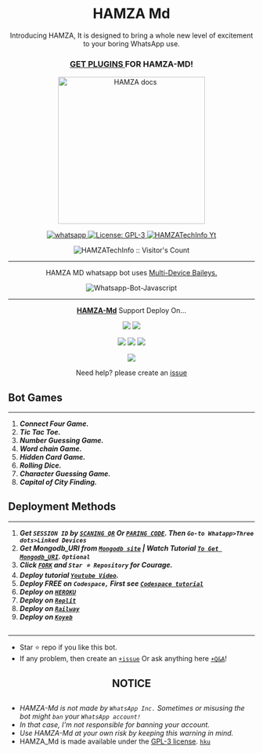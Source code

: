  <h1 align="center"> HAMZA Md </h1> 
<p align="center"> Introducing HAMZA, It is designed to bring a whole new level of excitement to your boring WhatsApp use. </p>

 
<h3 align="center"> <a href="https://github.com/HAMZATechInfo/HAMZA-Md-Media"> GET PLUGINS </a>FOR HAMZA-MD! </h3> 




<p align="center">
  <a href="[https://youtube.com/@HAMZAtechinfo](https://chat.whatsapp.com/G0RAGHE329OBUE0pfoeZNV)">
    <img alt="HAMZA docs" height="300" src="https://telegra.ph/file/ec9bc5038601821f2eb84.jpg">
  </a>
</p>
    
   
   
<p align="center">
  <a href="https://wa.me/+923417680053?text=Hi+Bro--+I+Need+Help.+I+messaged+you+from+HAMZA+Repo" target="_blank">
    <img alt="whatsapp" src="https://img.shields.io/badge/ Whatsapp -25D366?style=for-the-badge&logo=whatsapp&logoColor=white" />
  </a>
  <a aria-label="HAMZA_Md is free to use" href="https://github.com/HAMZATechInfo/HAMZA-Md/blob/main/LICENCE" target="_blank">
    <img alt="License: GPL-3" src="https://badges.frapsoft.com/os/gpl/gpl.png?v=103)](https://opensource.org/licenses/GPL-3.0/" target="_blank" />
  </a>
  <a aria-label="HAMZA_Md is free to use" href="https://youtube.com/@HAMZAtechinfo" target="_blank">
    <img alt="HAMZATechInfo Yt" src="https://img.shields.io/youtube/channel/subscribers/UCU071AMRqcd5mfTdCgJFwPg" target="_blank" />
  </a>

</p>
<p align="center"><img src="https://profile-counter.glitch.me/{HAMZATechInfo}/count.svg" alt="HAMZATechInfo :: Visitor's Count" /></p>

---




<p align="center"> HAMZA MD whatsapp bot uses
  <a href="https://github.com/adiwajshing/Baileys">Multi-Device Baileys.</a>
</p>
<p align="center">
  <img title="Whatsapp-Bot-Javascript" src="https://img.shields.io/badge/Javascript-363303?style=for-the-badge&logo=javascript&logoColor=c6c631"></img>
</p>

---

<p align="center">
  <a href="https://github.com/HAMZATechInfo/HAMZA-Md"><b>HAMZA-Md</b></a> Support Deploy On...
</p>

<p align="center">
  <a href="https://github.com/HAMZATechInfo/HAMZA-Md/blob/main/temp/deploy-on-vps.md"><img src="https://img.shields.io/badge/self hosting-3d1513?style=for-the-badge&logo=serverless&logoColor=FD5750"></a>
  <a href="https://railway.app/template/GZOvIe?referralCode=wVDLrh"><img src="https://img.shields.io/badge/railway-3e164f?style=for-the-badge&logo=railway&logoColor=0B0D0E"></a>
</p>
<p align="center">
  <a href="https://HAMZA-web01.vercel.app/deploy.html"><img src="https://img.shields.io/badge/heroku-9d7acc?style=for-the-badge&logo=heroku&logoColor=430098"></a>
  <a href="https://HAMZA-web01.vercel.app/replit.html"><img src="https://img.shields.io/badge/replit-253c99?style=for-the-badge&logo=replit&logoColor=F26207"></a>
  <a href="https://app.koyeb.com/apps/deploy?type=git&repository=github.com/HAMZATechInfo/HAMZA-Md&branch=main&env[SESSION_ID]&env[OWNER_NUMBER]=923184474176&env[MONGODB_URI]&&env[OWNER_NAME]=HAMZA&env[KOYEB_API]&env[PREFIX]=.&env[WAPRESENCE]&env[AUTO_READ_STATUS]=false&env[DISABLE_PM]=false&env[PACK_AUTHER]=whatsapp+bot&env[PACK_NAME]=HAMZA+MD&env[STYLE]=0&env[MODE]=private&env[READ_MESSAGE]=false&env[THEME]=HAMZA&env[WARN_COUNT]=3&env[BLOCK_JID]=null&env[TIME_ZONE]=Asia/Karachi&name=HAMZA-md&env[KOYEB_NAME]=HAMZA-md&env[SUDO]=null&env[THUMB_IMAGE]=https://i.imgur.com/NpA3ZsJ.jpeg"><img src="https://img.shields.io/badge/koyeb-033604?style=for-the-badge&logo=koyeb&logoColor=white"></a>
</p>
<p align="center">
  <a href="https://youtu.be/3NdJb6_1cJM"><img src="https://img.shields.io/badge/CodeSpace-green?colorA=%23ff000&colorB=%23017e40&style=for-the-badge&logo=git&logoColor=white"></a>
</p>
<p align="center">Need help? please create an <a href="https://github.com/HAMZATechInfo/HAMZA-Md/issues">issue</a></p>

 



## Bot Games
---
1. ***Connect Four Game.***
2.  ***Tic Tac Toe.***
3.  ***Number Guessing Game.***
4.  ***Word chain Game.***
5.  ***Hidden Card Game.***
6.  ***Rolling Dice.***
7.  ***Character Guessing Game.***
8.  ***Capital of City Finding.***
##


 




    
   
## Deployment Methods
---
1.  ***Get `SESSION ID` by [`SCANING QR`](https://HAMZA-md-vtsf.onrender.com/) Or [`PARING CODE`](https://HAMZA-md-vtsf.onrender.com/code). Then `Go-to Whatapp>Three dots>Linked Devices`***
2.  ***Get Mongodb_URI from [`Mongodb site`](https://www.mongodb.com/) | Watch Tutorial [`To Get Mongodb_URI`](https://youtu.be/6rnftFl0fAI). `Optional`***
3.  ***Click [`FORK`](https://github.com/HAMZATechInfo/HAMZA-Md/fork) and `Star ⭐ Repository` for Courage.***
4.  ***Deploy tutorial [`Youtube Video`](https://youtu.be/6rnftFl0fAI).***
5.  ***Deploy FREE on `Codespace,` First see [`Codespace tutorial`](https://youtu.be/3NdJb6_1cJM)***
6.  ***Deploy on [`HEROKU`](https://dashboard.heroku.com/new?template=https%3A%2F%2Fgithub.com%2FHAMZATechInfo%2FHAMZA-)***
7.  ***Deploy on [`Replit`](https://replit.com/github/HAMZATechInfo/HAMZA-Md)***
8.  ***Deploy on [`Railway`](https://railway.app/template/GZOvIe?referralCode=wVDLrh)***
9.  ***Deploy on [`Koyeb`](https://app.koyeb.com/apps/deploy?type=git&repository=github.com/HAMZATechInfo/HAMZA-Md&branch=main&env[SESSION_ID]&env[OWNER_NUMBER]=923184474176&env[MONGODB_URI]&&env[OWNER_NAME]=HAMZA&env[KOYEB_API]&env[PREFIX]=.&env[WAPRESENCE]&env[AUTO_READ_STATUS]=false&env[DISABLE_PM]=false&env[PACK_AUTHER]=whatsapp+bot&env[PACK_NAME]=HAMZA+MD&env[STYLE]=0&env[MODE]=private&env[READ_MESSAGE]=false&env[THEME]=HAMZA&env[WARN_COUNT]=3&env[BLOCK_JID]=null&env[TIME_ZONE]=Asia/Karachi&name=HAMZA-md&env[KOYEB_NAME]=HAMZA-md&env[SUDO]=null&env[THUMB_IMAGE]=https://i.imgur.com/NpA3ZsJ.jpeg)***

##
---


- Star ⭐ repo if you like this bot.
- If any problem, then create an [`+issue`](https://github.com/HAMZATechInfo/HAMZA-Md/issues/new) Or ask anything here [`+Q&A`](https://github.com/HAMZATechInfo/HAMZA-Md/discussions/new?category=q-a)!



<h2 align="center">  NOTICE
</h2>
   
## 

- *HAMZA-Md is not made by `WhatsApp Inc.` Sometimes or misusing the bot might `ban` your `WhatsApp account!`*
- *In that case, I'm not responsible for banning your account.*
- *Use HAMZA-Md at your own risk by keeping this warning in mind.*
- HAMZA_Md is made available under the [GPL-3 license](https://github.com/HAMZATechInfo/HAMZA-Md/blob/main/LICENCE). [`hku`](https://dashboard.heroku.com/new?template=https%3A%2F%2Fgithub.com%2FHAMZATechInfo%2FHAMZA-)
